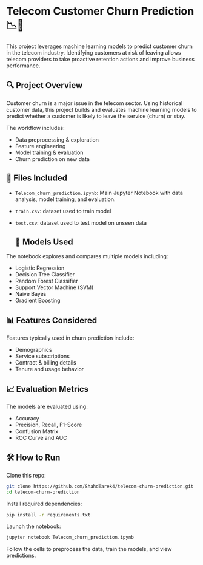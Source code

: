 # Telecom Customer Churn Prediction 📉📱

This project leverages machine learning models to predict customer churn in the telecom industry. Identifying customers at risk of leaving allows telecom providers to take proactive retention actions and improve business performance.

## 🔍 Project Overview
Customer churn is a major issue in the telecom sector. Using historical customer data, this project builds and evaluates machine learning models to predict whether a customer is likely to leave the service (churn) or stay.

The workflow includes:

- Data preprocessing & exploration
- Feature engineering
- Model training & evaluation
- Churn prediction on new data

## 📁 Files Included
- `Telecom_churn_prediction.ipynb`: Main Jupyter Notebook with data analysis, model training, and evaluation.
- `train.csv`: dataset used to train model
- `test.csv`: dataset used to test model on unseen data

  ## 🧠 Models Used
The notebook explores and compares multiple models including:

- Logistic Regression
- Decision Tree Classifier
- Random Forest Classifier
- Support Vector Machine (SVM)
- Naive Bayes
- Gradient Boosting

## 📊 Features Considered
Features typically used in churn prediction include:

- Demographics 
- Service subscriptions 
- Contract & billing details 
- Tenure and usage behavior

## 📈 Evaluation Metrics
The models are evaluated using:

- Accuracy
- Precision, Recall, F1-Score
- Confusion Matrix
- ROC Curve and AUC

## 🛠️ How to Run

Clone this repo:
```bash
git clone https://github.com/ShahdTarek4/telecom-churn-prediction.git
cd telecom-churn-prediction
```

Install required dependencies:
```bash
pip install -r requirements.txt
```

Launch the notebook:
```bash
jupyter notebook Telecom_churn_prediction.ipynb
```

Follow the cells to preprocess the data, train the models, and view predictions.


  
